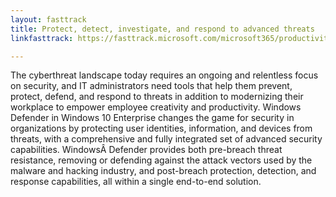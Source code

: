 ```yaml
---
layout: fasttrack
title: Protect, detect, investigate, and respond to advanced threats
linkfasttrack: https://fasttrack.microsoft.com/microsoft365/productivitylibrary/Protect-detect-investigate-and-respond-to-advanced-threats 

---
```

The cyberthreat landscape today requires an ongoing and relentless focus on security, and IT administrators need tools that help them prevent, protect, defend, and respond to threats in addition to modernizing their workplace to empower employee creativity and productivity. Windows Defender in Windows 10 Enterprise changes the game for security in organizations by protecting user identities, information, and devices from threats, with a comprehensive and fully integrated set of advanced security capabilities. WindowsÂ Defender provides both pre-breach threat resistance, removing or defending against the attack vectors used by the malware and hacking industry, and post-breach protection, detection, and response capabilities, all within a single end-to-end solution.